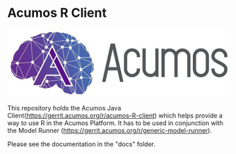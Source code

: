 <!---
.. ===============LICENSE_START=======================================================
.. Acumos CC-BY-4.0
.. ===================================================================================
.. Copyright (C) 2017-2018 AT&T Intellectual Property & Tech Mahindra. All rights reserved.
.. ===================================================================================
.. This Acumos documentation file is distributed by AT&T and Tech Mahindra
.. under the Creative Commons Attribution 4.0 International License (the "License");
.. you may not use this file except in compliance with the License.
.. You may obtain a copy of the License at
..
.. http://creativecommons.org/licenses/by/4.0
..
.. This file is distributed on an "AS IS" BASIS,
.. WITHOUT WARRANTIES OR CONDITIONS OF ANY KIND, either express or implied.
.. See the License for the specific language governing permissions and
.. limitations under the License.
.. ===============LICENSE_END=========================================================
-->

# Acumos R Client
![Acumoslogo](/docs/images/Acumos_logo_white.png)


 This repository holds the Acumos Java Client(https://gerrit.acumos.org/r/acumos-R-client) which helps provide a way to use R in the Acumos Platform.
 It has to be used in conjunction with the Model Runner (https://gerrit.acumos.org/r/generic-model-runner).


Please see the documentation in the "docs" folder.

